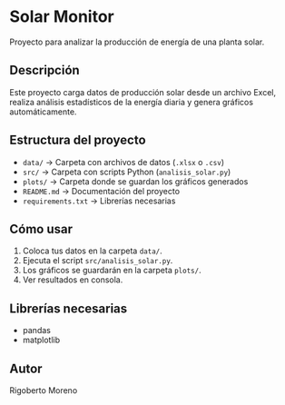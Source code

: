 

# Solar Monitor

Proyecto para analizar la producción de energía de una planta solar.

## Descripción
Este proyecto carga datos de producción solar desde un archivo Excel, realiza análisis estadísticos de la energía diaria y genera gráficos automáticamente.

## Estructura del proyecto
- `data/` → Carpeta con archivos de datos (`.xlsx` o `.csv`)
- `src/` → Carpeta con scripts Python (`analisis_solar.py`)
- `plots/` → Carpeta donde se guardan los gráficos generados
- `README.md` → Documentación del proyecto
- `requirements.txt` → Librerías necesarias

## Cómo usar
1. Coloca tus datos en la carpeta `data/`.
2. Ejecuta el script `src/analisis_solar.py`.
3. Los gráficos se guardarán en la carpeta `plots/`.
4. Ver resultados en consola.

## Librerías necesarias
- pandas
- matplotlib

## Autor
Rigoberto Moreno
